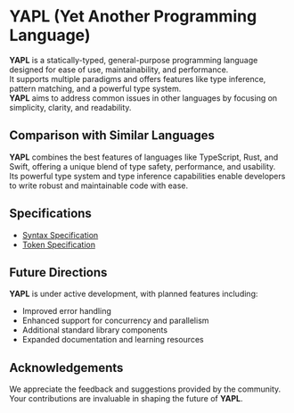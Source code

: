 # YAPL (Yet Another Programming Language)

**YAPL** is a statically-typed, general-purpose programming language designed for ease of use, maintainability, and performance.  
It supports multiple paradigms and offers features like type inference, pattern matching, and a powerful type system.  
**YAPL** aims to address common issues in other languages by focusing on simplicity, clarity, and readability.  

## Comparison with Similar Languages

**YAPL** combines the best features of languages like TypeScript, Rust, and Swift, offering a unique blend of type safety, performance, and usability.  
Its powerful type system and type inference capabilities enable developers to write robust and maintainable code with ease.  

## Specifications

  * [Syntax Specification](./Syntax.md)
  * [Token Specification](./Tokens.md)

## Future Directions

**YAPL** is under active development, with planned features including:

- Improved error handling
- Enhanced support for concurrency and parallelism
- Additional standard library components
- Expanded documentation and learning resources

## Acknowledgements

We appreciate the feedback and suggestions provided by the community.  
Your contributions are invaluable in shaping the future of **YAPL**.  
